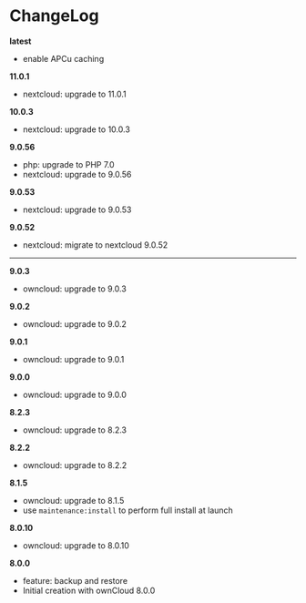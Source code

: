 # ChangeLog

**latest**
- enable APCu caching

**11.0.1**
- nextcloud: upgrade to 11.0.1

**10.0.3**
- nextcloud: upgrade to 10.0.3

**9.0.56**
- php: upgrade to PHP 7.0
- nextcloud: upgrade to 9.0.56

**9.0.53**
- nextcloud: upgrade to 9.0.53

**9.0.52**
- nextcloud: migrate to nextcloud 9.0.52

- - -

**9.0.3**
- owncloud: upgrade to 9.0.3

**9.0.2**
- owncloud: upgrade to 9.0.2

**9.0.1**
- owncloud: upgrade to 9.0.1

**9.0.0**
- owncloud: upgrade to 9.0.0

**8.2.3**
- owncloud: upgrade to 8.2.3

**8.2.2**
- owncloud: upgrade to 8.2.2

**8.1.5**
- owncloud: upgrade to 8.1.5
- use `maintenance:install` to perform full install at launch

**8.0.10**
- owncloud: upgrade to 8.0.10

**8.0.0**
- feature: backup and restore
- Initial creation with ownCloud 8.0.0
